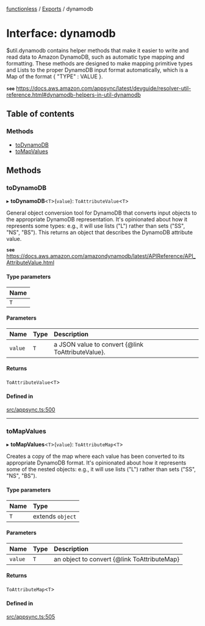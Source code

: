 [functionless](../README.md) / [Exports](../modules.md) / dynamodb

# Interface: dynamodb

$util.dynamodb contains helper methods that make it easier to write and read data to Amazon DynamoDB, such as automatic type mapping and formatting. These methods are designed to make mapping primitive types and Lists to the proper DynamoDB input format automatically, which is a Map of the format { "TYPE" : VALUE }.

**`see`** https://docs.aws.amazon.com/appsync/latest/devguide/resolver-util-reference.html#dynamodb-helpers-in-util-dynamodb

## Table of contents

### Methods

- [toDynamoDB](dynamodb.md#todynamodb)
- [toMapValues](dynamodb.md#tomapvalues)

## Methods

### toDynamoDB

▸ **toDynamoDB**<`T`\>(`value`): `ToAttributeValue`<`T`\>

General object conversion tool for DynamoDB that converts input objects to the appropriate DynamoDB representation. It's opinionated about how it represents some types: e.g., it will use lists ("L") rather than sets ("SS", "NS", "BS"). This returns an object that describes the DynamoDB attribute value.

**`see`** https://docs.aws.amazon.com/amazondynamodb/latest/APIReference/API_AttributeValue.html

#### Type parameters

| Name |
| :------ |
| `T` |

#### Parameters

| Name | Type | Description |
| :------ | :------ | :------ |
| `value` | `T` | a JSON value to convert {@link ToAttributeValue}. |

#### Returns

`ToAttributeValue`<`T`\>

#### Defined in

[src/appsync.ts:500](https://github.com/sam-goodwin/functionless/blob/72d5f75/src/appsync.ts#L500)

___

### toMapValues

▸ **toMapValues**<`T`\>(`value`): `ToAttributeMap`<`T`\>

Creates a copy of the map where each value has been converted to its appropriate DynamoDB format. It's opinionated about how it represents some of the nested objects: e.g., it will use lists ("L") rather than sets ("SS", "NS", "BS").

#### Type parameters

| Name | Type |
| :------ | :------ |
| `T` | extends `object` |

#### Parameters

| Name | Type | Description |
| :------ | :------ | :------ |
| `value` | `T` | an object to convert {@link ToAttributeMap} |

#### Returns

`ToAttributeMap`<`T`\>

#### Defined in

[src/appsync.ts:505](https://github.com/sam-goodwin/functionless/blob/72d5f75/src/appsync.ts#L505)
